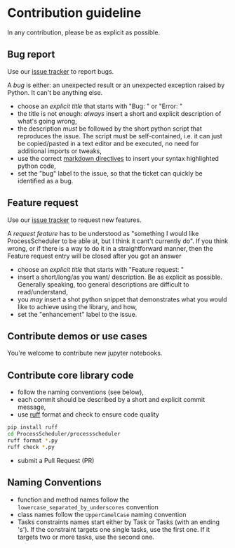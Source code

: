 # Contribution guideline

In any contribution, please be as explicit as possible.

## Bug report

Use our [issue tracker](https://github.com/tpaviot/ProcessScheduler/issues) to report bugs.

A *bug* is either: an unexpected result or an unexpected exception raised by Python. It can't be anything else.

*   choose an *explicit title* that starts with "Bug: " or "Error: "
*   the title is not enough: *always* insert a short and explicit description of what's going wrong,
*   the description *must* be followed by the short python script that reproduces the issue. The script must be self-contained, i.e. it can just be copied/pasted in a text editor and be executed, no need for additional imports or tweaks,
*   use the correct [markdown directives](https://github.com/adam-p/markdown-here/wiki/Markdown-Cheatsheet#code) to insert your syntax highlighted python code,
*   set the "bug" label to the issue, so that the ticket can quickly be identified as a bug.

## Feature request

Use our [issue tracker](https://github.com/tpaviot/ProcessScheduler/issues) to request new features.

A *request feature* has to be understood as "something I would like ProcessScheduler to be able at, but I think it cant't currently do". If you think wrong, or if there is a way to do it in a straightforward manner, then the Feature request entry will be closed after you got an answer 

*   choose an *explicit title* that starts with "Feature request: "
*   insert a short/long/as you want/ description. Be as explicit as possible. Generally speaking, too general descriptions are difficult to read/understand,
*   you *may* insert a shot python snippet that demonstrates what you would like to achieve using the library, and how,
*   set the "enhancement" label to the issue.

## Contribute demos or use cases

You're welcome to contribute new jupyter notebooks.

## Contribute core library code

*   follow the naming conventions (see below),
*   each commit should be described by a short and explicit commit message,
*   use [ruff](https://pypi.org/project/pylint/) format and check to ensure code quality
```bash
pip install ruff
cd ProcessScheduler/processscheduler
ruff format *.py
ruff check *.py
```
*   submit a Pull Request (PR)

## Naming Conventions

*   function and method names follow the ```lowercase_separated_by_underscores``` convention
*   class names follow the ```UpperCamelCase``` naming convention
*   Tasks constraints names start either by Task or Tasks (with an ending 's'). If the constraint targets one single tasks, use the first one. If it targets two or more tasks, use the second one.
